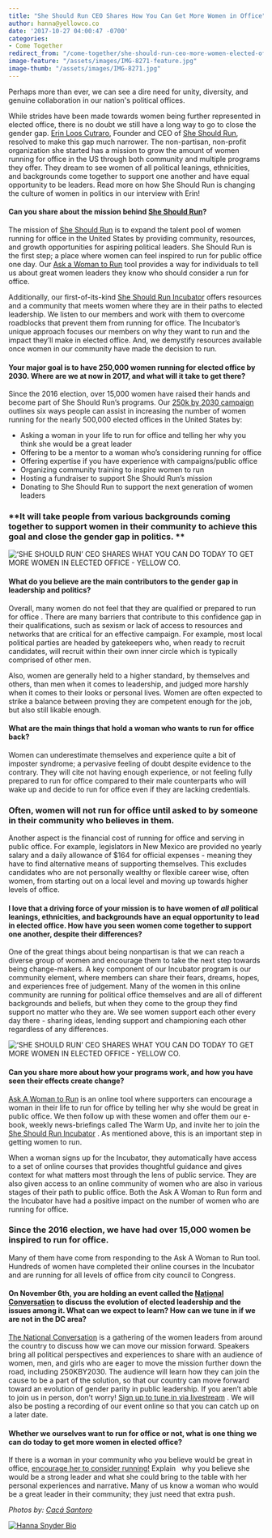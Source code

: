 ```yaml
---
title: "She Should Run CEO Shares How You Can Get More Women in Office"
author: hanna@yellowco.co
date: '2017-10-27 04:00:47 -0700'
categories:
- Come Together
redirect_from: "/come-together/she-should-run-ceo-more-women-elected-office/"
image-feature: "/assets/images/IMG-8271-feature.jpg"
image-thumb: "/assets/images/IMG-8271.jpg"
---
```


Perhaps more than ever, we can see a dire need for unity, diversity, and genuine collaboration in our nation's political offices.

<!-- more -->

While strides have been made towards women being further represented in elected office, there is no doubt we still have a long way to go to close the gender gap. [Erin Loos Cutraro](http://www.sheshouldrun.org/meet_the_staff), Founder and CEO of [She Should Run](http://www.sheshouldrun.org/), resolved to make this gap much narrower. The non-partisan, non-profit organization she started has a mission to grow the amount of women running for office in the US through both community and multiple programs they offer. They dream to see women of all political leanings, ethnicities, and backgrounds come together to support one another and have equal opportunity to be leaders. Read more on how She Should Run is changing the culture of women in politics in our interview with Erin!

#### **Can you share about the mission behind [She Should Run](http://www.sheshouldrun.org/)?**

The mission of [She Should Run](http://www.sheshouldrun.org/) is to expand the talent pool of women running for office in the United States by providing community, resources, and growth opportunities for aspiring political leaders. She Should Run is the first step; a place where women can feel inspired to run for public office one day. Our [Ask a Woman to Run](http://www.sheshouldrun.org/ask) tool provides a way for individuals to tell us about great women leaders they know who should consider a run for office.

Additionally, our first-of-its-kind [She Should Run Incubator](http://www.sheshouldrun.org/Incubator) offers resources and a community that meets women where they are in their paths to elected leadership. We listen to our members and work with them to overcome roadblocks that prevent them from running for office. The Incubator’s unique approach focuses our members on why they want to run and the impact they’ll make in elected office. And, we demystify resources available once women in our community have made the decision to run. 

#### **Your major goal is to have 250,000 women running for elected office by 2030\. Where are we at now in 2017, and what will it take to get there?**

Since the 2016 election, over 15,000 women have raised their hands and become part of She Should Run’s programs. Our [250k by 2030 campaign](http://www.sheshouldrun.org/take-action) outlines six ways people can assist in increasing the number of women running for the nearly 500,000 elected offices in the United States by:

*   Asking a woman in your life to run for office and telling her why you think she would be a great leader
*   Offering to be a mentor to a woman who’s considering running for office
*   Offering expertise if you have experience with campaigns/public office
*   Organizing community training to inspire women to run
*   Hosting a fundraiser to support She Should Run’s mission
*   Donating to She Should Run to support the next generation of women leaders

### **It will take people from various backgrounds coming together to support women in their community to achieve this goal and close the gender gap in politics. **

![‘SHE SHOULD RUN’ CEO SHARES WHAT YOU CAN DO TODAY TO GET MORE WOMEN IN ELECTED OFFICE - YELLOW CO. ](https://yellow-blog-images.imgix.net/2017/10/0P7A9587-Edit.jpg)

#### **What do you believe are the main contributors to the gender gap in leadership and politics?**

Overall, many women do not feel that they are qualified or prepared to run for office . There are many barriers that contribute to this confidence gap in their qualifications, such as sexism or lack of access to resources and networks that are critical for an effective campaign. For example, most local political parties are headed by gatekeepers who, when ready to recruit candidates, will recruit within their own inner circle which is typically comprised of other men.  

Also, women are generally held to a higher standard, by themselves and others, than men when it comes to leadership, and judged more harshly when it comes to their looks or personal lives. Women are often expected to strike a balance between proving they are competent enough for the job, but also still likable enough. 

#### **What are the main things that hold a woman who wants to run for office back?**

Women can underestimate themselves and experience quite a bit of imposter syndrome; a pervasive feeling of doubt despite evidence to the contrary. They will cite not having enough experience, or not feeling fully prepared to run for office compared to their male counterparts who will wake up and decide to run for office even if they are lacking credentials.

### **Often, women will not run for office until asked to by someone in their community who believes in them.**

Another aspect is the financial cost of running for office and serving in public office. For example, legislators in New Mexico are provided no yearly salary and a daily allowance of $164 for official expenses - meaning they have to find alternative means of supporting themselves. This excludes candidates who are not personally wealthy or flexible career wise, often women, from starting out on a local level and moving up towards higher levels of office.

#### **I love that a driving force of your mission is to have women of _all_ political leanings, ethnicities, and backgrounds have an equal opportunity to lead in elected office. How have you seen women come together to support one another, despite their differences?**

One of the great things about being nonpartisan is that we can reach a diverse group of women and encourage them to take the next step towards being change-makers. A key component of our Incubator program is our community element, where members can share their fears, dreams, hopes, and experiences free of judgement. Many of the women in this online community are running for political office themselves and are all of different backgrounds and beliefs, but when they come to the group they find support no matter who they are. We see women support each other every day there - sharing ideas, lending support and championing each other regardless of any differences.

![‘SHE SHOULD RUN’ CEO SHARES WHAT YOU CAN DO TODAY TO GET MORE WOMEN IN ELECTED OFFICE - YELLOW CO.](https://yellow-blog-images.imgix.net/2017/10/0P7A9588.jpg)

#### **Can you share more about how your programs work, and how you have seen their effects create change?**

[Ask A Woman to Run](http://www.sheshouldrun.org/ask_a_woman_to_run_for_office) is an online tool where supporters can encourage a woman in their life to run for office by telling her why she would be great in public office. We then follow up with these women and offer them our e-book, weekly news-briefings called The Warm Up, and invite her to join the [She Should Run Incubator](http://www.sheshouldrun.org/incubator) . As mentioned above, this is an important step in getting women to run.

When a woman signs up for the Incubator, they automatically have access to a set of online courses that provides thoughtful guidance and gives context for what matters most through the lens of public service. They are also given access to an online community of women who are also in various stages of their path to public office. Both the Ask A Woman to Run form and the Incubator have had a positive impact on the number of women who are running for office.

### **Since the 2016 election, we have had over 15,000 women be inspired to run for office.**

Many of them have come from responding to the Ask A Woman to Run tool. Hundreds of women have completed their online courses in the Incubator and are running for all levels of office from city council to Congress.

#### **On November 6th, you are holding an event called the [National Conversation](http://www.sheshouldrun.org/national_conversation) to discuss the evolution of elected leadership and the issues among it. What can we expect to learn? How can we tune in if we are not in the DC area?**

[The National Conversation](http://www.sheshouldrun.org/national_conversation) is a gathering of the women leaders from around the country to discuss how we can move our mission forward. Speakers bring all political perspectives and experiences to share with an audience of women, men, and girls who are eager to move the mission further down the road, including 250KBY2030\. The audience will learn how they can join the cause to be a part of the solution, so that our country can move forward toward an evolution of gender parity in public leadership. If you aren’t able to join us in person, don’t worry! [Sign up to tune in via livestream](http://www.sheshouldrun.org/livestream2017?utm_campaign=171018_speakers&utm_medium=email&utm_source=sheshouldrun) . We will also be posting a recording of our event online so that you can catch up on a later date.

#### **Whether we ourselves want to run for office or not, what is one thing we can do today to get more women in elected office?**

If there is a woman in your community who you believe would be great in office, [encourage her to consider running!](http://www.sheshouldrun.org/ask_a_woman_to_run_for_office) Explain   why you believe she would be a strong leader and what she could bring to the table with her personal experiences and narrative. Many of us know a woman who would be a great leader in their community; they just need that extra push. 

_Photos by: [Cacá Santoro](http://cacasantoro.com/)_

[![Hanna Snyder Bio](https://yellow-blog-images.imgix.net/2017/10/HANNA-BIO-new-2.jpg)](http://hannasnyder.com)
